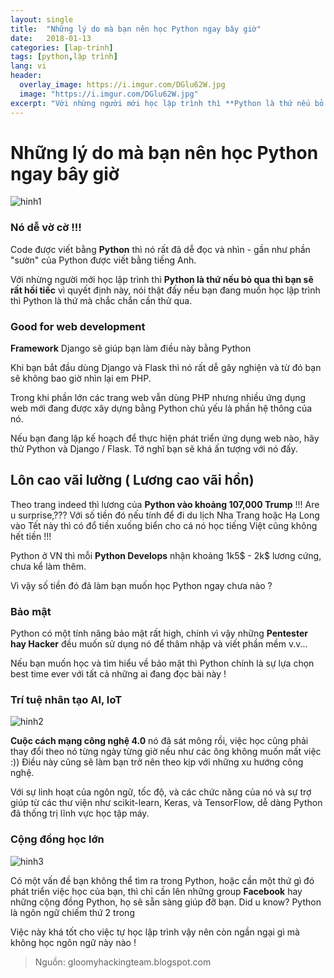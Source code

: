 ```yaml
---
layout: single
title:  "Những lý do mà bạn nên học Python ngay bây giờ"
date:   2018-01-13
categories: [lap-trinh]
tags: [python,lập trình]
lang: vi
header:
  overlay_image: https://i.imgur.com/DGlu62W.jpg
  image: "https://i.imgur.com/DGlu62W.jpg"
excerpt: "Với nhừng người mới học lập trình thì **Python là thứ nếu bỏ qua thì bạn sẽ rất hối tiếc** vì quyết định này, nói thật đấy nếu bạn đang muốn học lập trình thì Python là thứ mà chắc chắn cần thử qua"
---
```


# Những lý do mà bạn nên học Python ngay bây giờ

![hinh1](https://i.imgur.com/4lE7JAZ.jpg)

### Nó dễ vờ cờ !!!
Code được viết bằng **Python** thì nó rất đã dễ đọc và nhìn - gần như phần "sườn" của Python được viết bằng tiếng Anh.

Với nhừng người mới học lập trình thì **Python là thứ nếu bỏ qua thì bạn sẽ rất hối tiếc** vì quyết định này, nói thật đấy nếu bạn đang muốn học lập trình thì Python là thứ mà chắc chắn cần thử qua.

### Good for web development
**Framework** Django sẽ giúp bạn làm điều này bằng Python

Khi bạn bắt đầu dùng Django và Flask thì nó rất dễ gây nghiện và từ đó bạn sẽ không bao giờ nhìn lại em PHP.

Trong khi phần lớn các trang web vẫn dùng PHP nhưng nhiều ứng dụng web mới đang được xây dựng bằng Python chủ yếu là phần hệ thông của nó.

Nếu bạn đang lập kế hoạch để thực hiện phát triển ứng dụng web nào, hãy thử Python và Django / Flask. Tớ nghĩ bạn sẽ khá ấn tượng với nó đấy.

## Lôn cao vãi lường ( Lương cao vãi hồn)

Theo trang indeed thì lương của **Python vào khoảng 107,000 Trump** !!! Are u surprise,??? Với số tiền đó nếu tính để đi du lịch Nha Trang hoặc Hạ Long vào Tết này thì có đổ tiền xuống biển cho cá nó học tiếng Việt cũng không hết tiền !!!

Python ở VN thì mỗi **Python Develops** nhận khoảng 1k5$ - 2k$ lương cứng, chưa kể làm thêm.

Vì vậy số tiền đó đã làm bạn muốn học Python ngay chưa nào ?

### Bảo mật

Python có một tính năng bảo mật rất high, chính vì vậy những **Pentester hay Hacker** đều muốn sử dụng nó để thâm nhập và viết phần mềm v.v...

Nếu bạn muốn học và tìm hiểu về bảo mật thì Python chính là sự lựa chọn best time ever với tất cả những ai đang đọc bài này !

### Trí tuệ nhân tạo AI, IoT

![hinh2](https://i.imgur.com/NoS9bwg.jpg)

**Cuộc cách mạng công nghệ 4.0** nó đã sát mông rồi, việc học cũng phải thay đổi theo nó từng ngày từng giờ nếu như các ông không muốn mất việc :)) Điều này cũng sẽ làm bạn trở nên theo kịp với những xu hướng công nghệ.

Với sự linh hoạt của ngôn ngữ, tốc độ, và các chức năng của nó và sự trợ giúp từ các thư viện như scikit-learn, Keras, và TensorFlow, dễ dàng Python đã thống trị lĩnh vực học tập máy.

### Cộng đồng học lớn

![hinh3](https://i.imgur.com/VQp3cdL.png)

Có một vấn đề bạn không thể tìm ra trong Python, hoặc cần một thứ gì đó phát triển việc học của bạn, thì chỉ cần lên những group **Facebook** hay những cộng đồng Python, họ sẽ sẵn sàng giúp đỡ bạn. Did u know? Python là ngôn ngữ chiếm thứ 2 trong 

Việc này khá tốt cho việc tự học lập trình vậy nên còn ngần  ngại gì mà không học ngôn ngữ này nào !

>Nguồn: gloomyhackingteam.blogspot.com